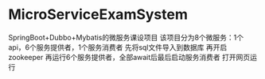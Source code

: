 # MicroServiceExamSystem
SpringBoot+Dubbo+Mybatis的微服务课设项目 该项目分为8个微服务：1个api，6个服务提供者，1个服务消费者 先将sql文件导入到数据库 再开启zookeeper 再运行6个服务提供者，全部await后最后启动服务消费者 打开网页运行
